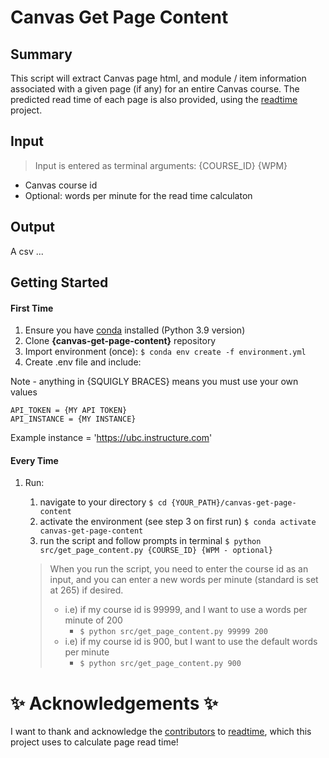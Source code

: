 
# Canvas Get Page Content

## Summary
This script will extract Canvas page html, and module / item information associated with a given page (if any) for an entire Canvas course. The predicted read time of each page is also provided, using the [readtime](https://pypi.org/project/readtime/) project.

## Input

> Input is entered as terminal arguments: {COURSE_ID} {WPM}
- Canvas course id
- Optional: words per minute for the read time calculaton
  
## Output

A csv ...

## Getting Started

#### First Time

1. Ensure you have [conda](https://docs.conda.io/projects/conda/en/latest/user-guide/install/index.html) installed (Python 3.9 version)
2. Clone **{canvas-get-page-content}** repository
3. Import environment (once): `$ conda env create -f environment.yml`
4. Create .env file and include:

Note - anything in {SQUIGLY BRACES} means you must use your own values
```
API_TOKEN = {MY API TOKEN}
API_INSTANCE = {MY INSTANCE}
```

Example instance = 'https://ubc.instructure.com'

#### Every Time

1. Run:
   1. navigate to your directory `$ cd {YOUR_PATH}/canvas-get-page-content`
   1. activate the environment (see step 3 on first run) `$ conda activate canvas-get-page-content`
   1. run the script and follow prompts in terminal `$ python src/get_page_content.py {COURSE_ID} {WPM - optional}`
   
   > When you run the script, you need to enter the course id as an input, and you can enter a new words per minute (standard is set at 265) if desired.
   > -  i.e) if my course id is 99999, and I want to use a words per minute of 200
   >     - `$ python src/get_page_content.py 99999 200`
   > - i.e) if my course id is 900, but I want to use the default words per minute
   >     - `$ python src/get_page_content.py 900`

# ✨ Acknowledgements ✨

I want to thank and acknowledge the [contributors](https://github.com/alanhamlett/readtime/blob/master/AUTHORS) to [readtime](https://pypi.org/project/readtime/), which this project uses to calculate page read time! 
